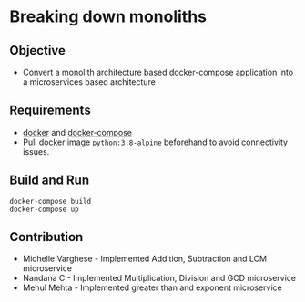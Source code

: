 # Breaking down monoliths

## Objective
- Convert a monolith architecture based docker-compose application into a microservices based architecture

## Requirements
- [docker](https://docs.docker.com/engine/) and [docker-compose](https://docs.docker.com/compose/install/)
- Pull docker image `python:3.8-alpine` beforehand to avoid connectivity issues.

## Build and Run
```
docker-compose build
docker-compose up
```
## Contribution
- Michelle Varghese - Implemented Addition, Subtraction and LCM microservice
- Nandana C - Implemented Multiplication, Division and GCD microservice
- Mehul Mehta - Implemented greater than and exponent microservice
